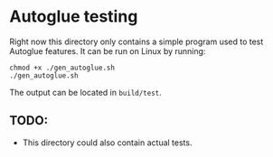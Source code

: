 # Autoglue testing

Right now this directory only contains a simple program used to test Autoglue features. It can be run on Linux by running:
```
chmod +x ./gen_autoglue.sh
./gen_autoglue.sh
```

The output can be located in `build/test`.

## TODO:
- This directory could also contain actual tests.